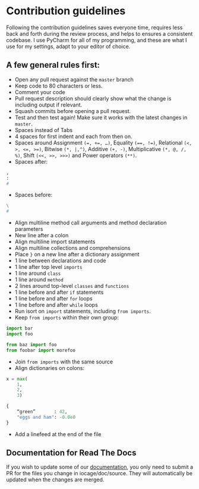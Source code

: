 # Contribution guidelines

Following the contribution guidelines saves everyone time, requires less back
and forth during the review process, and helps to ensures a consistent codebase.
I use PyCharm for all of my programming, and these are what I use for my settings, adapt to your editor of choice.

## A few general rules first:

- Open any pull request against the `master` branch
- Keep code to 80 characters or less.
- Comment your code
- Pull request description should clearly show what the change is including output if relevant.
- Squash commits before opening a pull request.
- Test and then test again! Make sure it works with the latest changes in `master`.
- Spaces instead of Tabs
- 4 spaces for first indent and each from then on.
- Spaces around Assignment `(=, +=, …)`, Equality `(==, !=)`, Relational `(<, >, <=, >=)`, Bitwise `(*, |,^)`, Additive  `(+, -)`, Multiplicative `(*, @, /, %)`, Shift `(<<, >>, >>>)` and Power operators `(**)`.
- Spaces after:

```python
,
:
#
```

- Spaces before:

```python
\
#
```

- Align multiline method call arguments and method declaration parameters
- New line after a colon
- Align multiline import statements
- Align multiline collections and comprehensions
- Place `}` on a new line after a dictionary assignment
- 1 line between declarations and code
- 1 line after top level `imports`
- 1 line around `class`
- 1 line around `method`
- 2 lines around top-level `classes` and `functions`
- 1 line before and after `if` statements
- 1 line before and after `for` loops
- 1 line before and after `while` loops
- Run isort on `import` statements, including `from imports`.
- Keep `from imports` within their own group:

```python
import bar
import foo

from baz import foo
from foobar import morefoo
```

- Join `from imports` with the same source
- Align dictionaries on colons:

```python
x = max(
    1,
    2,
    3)

{
    “green”       : 42,
    "eggs and ham": -0.0e0
}
```

- Add a linefeed at the end of the file

## Documentation for Read The Docs

If you wish to update some of our [documentation](https://freebsd.github.io/iocage/), you only need to submit a PR for the files you change in iocage/doc/source. They will automatically be updated when the changes are merged.
